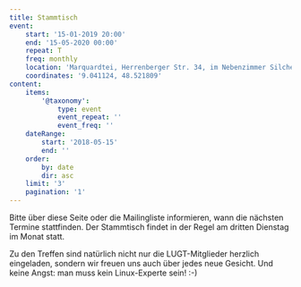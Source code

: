 ```yaml
---
title: Stammtisch
event:
    start: '15-01-2019 20:00'
    end: '15-05-2020 00:00'
    repeat: T
    freq: monthly
    location: 'Marquardtei, Herrenberger Str. 34, im Nebenzimmer Silcherstube'
    coordinates: '9.041124, 48.521809'
content:
    items:
        '@taxonomy':
            type: event
            event_repeat: ''
            event_freq: ''
    dateRange:
        start: '2018-05-15'
        end: ''
    order:
        by: date
        dir: asc
    limit: '3'
    pagination: '1'
---
```


Bitte über diese Seite oder die Mailingliste informieren, wann die nächsten Termine stattfinden.
Der Stammtisch findet in der Regel am dritten Dienstag im Monat statt. 

Zu den Treffen sind natürlich nicht nur die LUGT-Mitglieder herzlich eingeladen, sondern wir freuen uns auch über jedes neue Gesicht. Und keine Angst: man muss kein Linux-Experte sein! :-) 